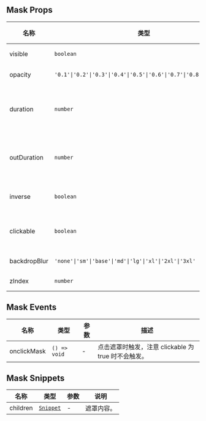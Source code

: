 ## Mask Props

| 名称         | 类型                                                                 | 默认值   | 必传 | 说明                         |
| ------------ | -------------------------------------------------------------------- | -------- | ---- | ---------------------------- |
| visible      | `boolean`                                                            | `false`  | N    | 是否显示。                   |
| opacity      | `'0.1'\|'0.2'\|'0.3'\|'0.4'\|'0.5'\|'0.6'\|'0.7'\|'0.8'\|'0.9'\|'1'` | `'0.5'`  | N    | 遮罩透明度。                 |
| duration     | `number`                                                             | `150`    | N    | 出现动画过渡时长，单位：ms。 |
| outDuration  | `number`                                                             | `0`      | N    | 消失动画过渡时长，单位：ms。 |
| inverse      | `boolean`                                                            | `false`  | N    | 遮罩背景是否反色。           |
| clickable    | `boolean`                                                            | `false`  | N    | 遮罩是否可点击穿透。         |
| backdropBlur | `'none'\|'sm'\|'base'\|'md'\|'lg'\|'xl'\|'2xl'\|'3xl'`               | `'none'` | N    | 背景模糊度。                 |
| zIndex       | `number`                                                             | `500`    | N    | z-index。                    |

## Mask Events

| 名称        | 类型         | 参数 | 描述                                                |
| ----------- | ------------ | ---- | --------------------------------------------------- |
| onclickMask | `() => void` | -    | 点击遮罩时触发，注意 clickable 为 true 时不会触发。 |

## Mask Snippets

| 名称     | 类型                                                                | 参数 | 说明       |
| -------- | ------------------------------------------------------------------- | ---- | ---------- |
| children | [`Snippet`](https://svelte.dev/docs/svelte/snippet#Typing-snippets) | -    | 遮罩内容。 |
